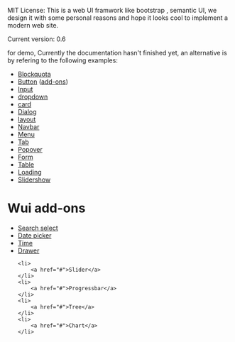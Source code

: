 MIT License:
This is a web UI framwork like bootstrap , semantic UI,
we design it with some personal reasons and hope it looks cool to implement a modern web site.


Current version: 0.6

for demo, Currently the documentation hasn't finished yet, an alternative is by refering to the following examples:
<ul>
    <li>
        <a href="http://htmlpreview.github.io/?https://github.com/jeven2016/wheel-ui/blob/master/example/blockquota.html">Blockquota</a>
    </li>
    <li>
        <a href="button.html">Button</a> (<a href="button-add-ons.html">add-ons</a>)
    </li>
    <li>
        <a href="input.html">Input</a>
    </li>
    <li>
        <a href="dropdown.html">dropdown</a>
    </li>
    <li>
        <a href="card.html">card</a>
    </li>
    <li>
        <a href="dialog.html">Dialog</a>
    </li>
    <li>
        <a href="layout.html">layout</a>
    </li>
    <li>
        <a href="navbar.html">Navbar</a>
    </li>
    <li>
        <a href="menu.html">Menu</a>
    </li>
    <li>
        <a href="tab.html">Tab</a>
    </li>
    <li>
        <a href="popover.html">Popover</a>
    </li>
    <li>
        <a href="form.html">Form</a>
    </li>
    <li>
        <a href="table.html">Table</a>
    </li>
    <li>
        <a href="loading.html">Loading</a>
    </li>
    <li>
        <a href="slidershow.html">Slidershow</a>
    </li>
</ul>
<h1>Wui add-ons</h1>
<ul>
    <li>
        <a href="search-select.html">Search select</a>
    </li>
    <li>
        <a href="datePicker.html">Date picker</a>
    </li>
    <li>
        <a href="time.html">Time</a>
    </li>
    <li>
        <a href="drawer.html">Drawer</a>
    </li>

    <li>
        <a href="#">Slider</a>
    </li>
    <li>
        <a href="#">Progressbar</a>
    </li>
    <li>
        <a href="#">Tree</a>
    </li>
    <li>
        <a href="#">Chart</a>
    </li>
</ul>

